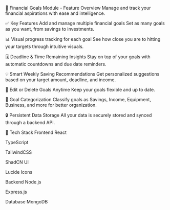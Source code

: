 🎯 Financial Goals Module - Feature Overview
Manage and track your financial aspirations with ease and intelligence.

✅ Key Features
Add and manage multiple financial goals
Set as many goals as you want, from savings to investments.

📊 Visual progress tracking for each goal
See how close you are to hitting your targets through intuitive visuals.

🗓️ Deadline & Time Remaining Insights
Stay on top of your goals with automatic countdowns and due date reminders.

💡 Smart Weekly Saving Recommendations
Get personalized suggestions based on your target amount, deadline, and income.

📝 Edit or Delete Goals Anytime
Keep your goals flexible and up to date.

🧠 Goal Categorization
Classify goals as Savings, Income, Equipment, Business, and more for better organization.

🔒 Persistent Data Storage
All your data is securely stored and synced through a backend API.

🧱 Tech Stack
Frontend
React

TypeScript

TailwindCSS

ShadCN UI

Lucide Icons

Backend
Node.js

Express.js

Database
MongoDB
